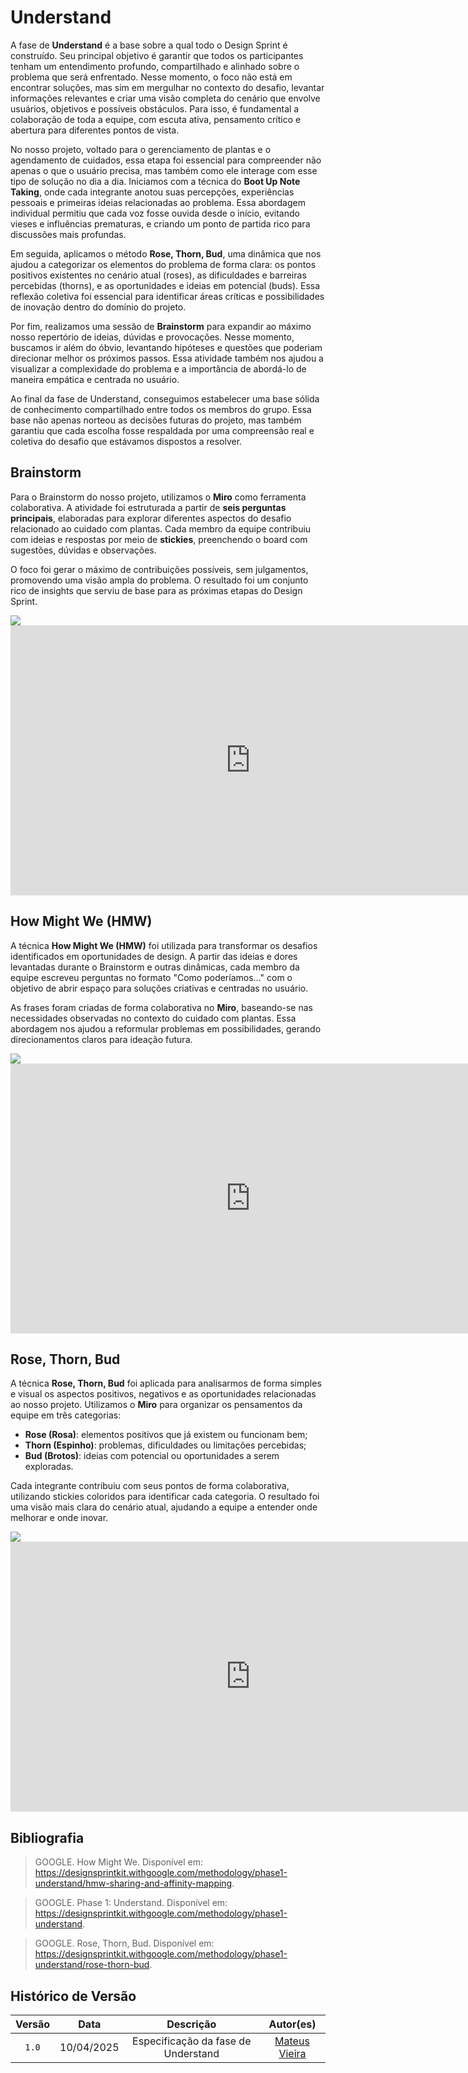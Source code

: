 # Understand

A fase de **Understand** é a base sobre a qual todo o Design Sprint é construído. Seu principal objetivo é garantir que todos os participantes tenham um entendimento profundo, compartilhado e alinhado sobre o problema que será enfrentado. Nesse momento, o foco não está em encontrar soluções, mas sim em mergulhar no contexto do desafio, levantar informações relevantes e criar uma visão completa do cenário que envolve usuários, objetivos e possíveis obstáculos. Para isso, é fundamental a colaboração de toda a equipe, com escuta ativa, pensamento crítico e abertura para diferentes pontos de vista.

No nosso projeto, voltado para o gerenciamento de plantas e o agendamento de cuidados, essa etapa foi essencial para compreender não apenas o que o usuário precisa, mas também como ele interage com esse tipo de solução no dia a dia. Iniciamos com a técnica do **Boot Up Note Taking**, onde cada integrante anotou suas percepções, experiências pessoais e primeiras ideias relacionadas ao problema. Essa abordagem individual permitiu que cada voz fosse ouvida desde o início, evitando vieses e influências prematuras, e criando um ponto de partida rico para discussões mais profundas.

Em seguida, aplicamos o método **Rose, Thorn, Bud**, uma dinâmica que nos ajudou a categorizar os elementos do problema de forma clara: os pontos positivos existentes no cenário atual (roses), as dificuldades e barreiras percebidas (thorns), e as oportunidades e ideias em potencial (buds). Essa reflexão coletiva foi essencial para identificar áreas críticas e possibilidades de inovação dentro do domínio do projeto.

Por fim, realizamos uma sessão de **Brainstorm** para expandir ao máximo nosso repertório de ideias, dúvidas e provocações. Nesse momento, buscamos ir além do óbvio, levantando hipóteses e questões que poderiam direcionar melhor os próximos passos. Essa atividade também nos ajudou a visualizar a complexidade do problema e a importância de abordá-lo de maneira empática e centrada no usuário.

Ao final da fase de Understand, conseguimos estabelecer uma base sólida de conhecimento compartilhado entre todos os membros do grupo. Essa base não apenas norteou as decisões futuras do projeto, mas também garantiu que cada escolha fosse respaldada por uma compreensão real e coletiva do desafio que estávamos dispostos a resolver.

## Brainstorm

Para o Brainstorm do nosso projeto, utilizamos o **Miro** como ferramenta colaborativa. A atividade foi estruturada a partir de **seis perguntas principais**, elaboradas para explorar diferentes aspectos do desafio relacionado ao cuidado com plantas. Cada membro da equipe contribuiu com ideias e respostas por meio de **stickies**, preenchendo o board com sugestões, dúvidas e observações.

O foco foi gerar o máximo de contribuições possíveis, sem julgamentos, promovendo uma visão ampla do problema. O resultado foi um conjunto rico de insights que serviu de base para as próximas etapas do Design Sprint.

<img src="../../assets/brainstorm.jpg" />

<iframe width="768" height="432" src="https://miro.com/app/embed/uXjVIG9iqTs=/?pres=1&frameId=3458764623738653172&embedId=306523643298" frameborder="0" scrolling="no" allow="fullscreen; clipboard-read; clipboard-write" allowfullscreen></iframe>

## How Might We (HMW)

A técnica **How Might We (HMW)** foi utilizada para transformar os desafios identificados em oportunidades de design. A partir das ideias e dores levantadas durante o Brainstorm e outras dinâmicas, cada membro da equipe escreveu perguntas no formato "Como poderíamos..." com o objetivo de abrir espaço para soluções criativas e centradas no usuário.

As frases foram criadas de forma colaborativa no **Miro**, baseando-se nas necessidades observadas no contexto do cuidado com plantas. Essa abordagem nos ajudou a reformular problemas em possibilidades, gerando direcionamentos claros para ideação futura.

<img src="../../assets/hmw.jpg" />

<iframe width="768" height="432" src="https://miro.com/app/embed/uXjVIG9iqTs=/?pres=1&frameId=3458764623738653497&embedId=372914487578" frameborder="0" scrolling="no" allow="fullscreen; clipboard-read; clipboard-write" allowfullscreen></iframe>

## Rose, Thorn, Bud

A técnica **Rose, Thorn, Bud** foi aplicada para analisarmos de forma simples e visual os aspectos positivos, negativos e as oportunidades relacionadas ao nosso projeto. Utilizamos o **Miro** para organizar os pensamentos da equipe em três categorias:

- **Rose (Rosa)**: elementos positivos que já existem ou funcionam bem;
- **Thorn (Espinho)**: problemas, dificuldades ou limitações percebidas;
- **Bud (Brotos)**: ideias com potencial ou oportunidades a serem exploradas.

Cada integrante contribuiu com seus pontos de forma colaborativa, utilizando stickies coloridos para identificar cada categoria. O resultado foi uma visão mais clara do cenário atual, ajudando a equipe a entender onde melhorar e onde inovar.

<img src="../../assets/rodthornbud.png" />

<iframe width="768" height="432" src="https://miro.com/app/embed/uXjVIG9iqTs=/?pres=1&frameId=3458764623739251695&embedId=907861629269" frameborder="0" scrolling="no" allow="fullscreen; clipboard-read; clipboard-write" allowfullscreen></iframe>

## Bibliografia

> GOOGLE. How Might We. Disponível em: https://designsprintkit.withgoogle.com/methodology/phase1-understand/hmw-sharing-and-affinity-mapping.

> GOOGLE. Phase 1: Understand. Disponível em: https://designsprintkit.withgoogle.com/methodology/phase1-understand.

> GOOGLE. Rose, Thorn, Bud. Disponível em: https://designsprintkit.withgoogle.com/methodology/phase1-understand/rose-thorn-bud.

## Histórico de Versão

| Versão | Data | Descrição | Autor(es) |
| :-: | :-: | :-: | :-: |
| `1.0` | 10/04/2025  | Especificação da fase de Understand | [Mateus Vieira](https://github.com/mateusvrs) |
